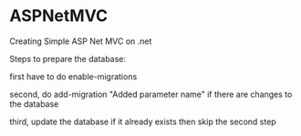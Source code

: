 # ASPNetMVC

Creating Simple ASP Net MVC on .net

Steps to prepare the database:

first have to do enable-migrations

second, do add-migration "Added parameter name" if there are changes to the database

third, update the database if it already exists then skip the second step
